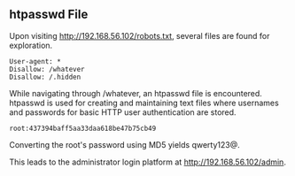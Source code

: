 ## htpasswd File

Upon visiting http://192.168.56.102/robots.txt, several files are found for exploration.

```
User-agent: *
Disallow: /whatever
Disallow: /.hidden
```

While navigating through /whatever, an htpasswd file is encountered. htpasswd is used for creating and maintaining text files where usernames and passwords for basic HTTP user authentication are stored.

```
root:437394baff5aa33daa618be47b75cb49
```

Converting the root's password using MD5 yields qwerty123@.

This leads to the administrator login platform at http://192.168.56.102/admin.